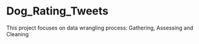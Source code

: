 # Dog_Rating_Tweets
This project focuses on data wrangling process: Gathering, Assessing and Cleaning
